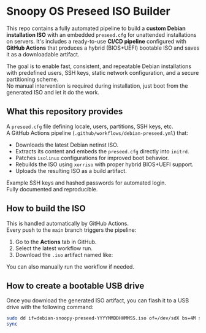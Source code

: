 # Snoopy OS Preseed ISO Builder

This repo contains a fully automated pipeline to build a **custom Debian installation ISO** with an embedded `preseed.cfg` for unattended installations on servers. It's includes a ready-to-use **CI/CD pipeline** configured with **GitHub Actions** that produces a hybrid (BIOS+UEFI) bootable ISO and saves it as a downloadable artifact.

The goal is to enable fast, consistent, and repeatable Debian installations with predefined users, SSH keys, static network configuration, and a secure partitioning scheme.  
No manual intervention is required during installation, just boot from the generated ISO and let it do the work.

## What this repository provides

A `preseed.cfg` file defining locale, users, partitions, SSH keys, etc.  
A GitHub Actions pipeline (`.github/workflows/debian-preseed.yml`) that:
- Downloads the latest Debian netinst ISO.
- Extracts its content and embeds the `preseed.cfg` directly into `initrd`.
- Patches `isolinux` configurations for improved boot behavior.
- Rebuilds the ISO using `xorriso` with proper hybrid BIOS+UEFI support.
- Uploads the resulting ISO as a build artifact.

Example SSH keys and hashed passwords for automated login.  
Fully documented and reproducible.

## How to build the ISO

This is handled automatically by GitHub Actions.  
Every push to the `main` branch triggers the pipeline:

1. Go to the **Actions** tab in GitHub.
2. Select the latest workflow run.
3. Download the `.iso` artifact named like:

You can also manually run the workflow if needed.

## How to create a bootable USB drive

Once you download the generated ISO artifact, you can flash it to a USB drive with the following command:

```bash
sudo dd if=debian-snoopy-preseed-YYYYMMDDHHMMSS.iso of=/dev/sdX bs=4M status=progress
sync
